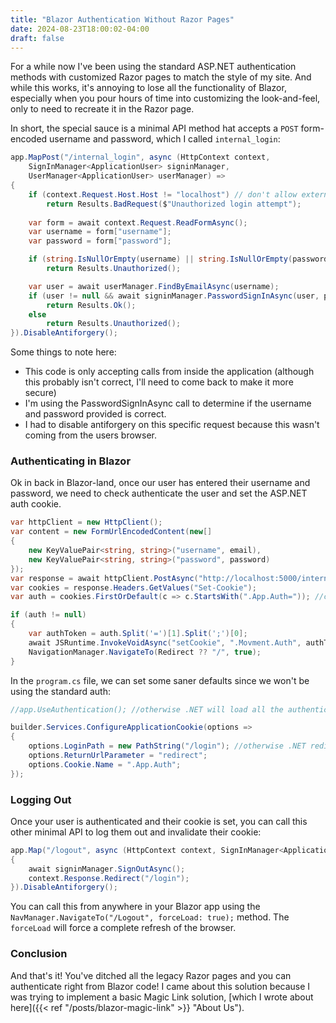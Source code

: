 ```yaml
---
title: "Blazor Authentication Without Razor Pages"
date: 2024-08-23T18:00:02-04:00
draft: false
---
```


For a while now I've been using the standard ASP.NET authentication methods with customized Razor pages to match the style of my site. And while this works, it's annoying to lose all the functionality of Blazor, especially when you pour hours of time into customizing the look-and-feel, only to need to recreate it in the Razor page.

In short, the special sauce is a minimal API method hat accepts a `POST` form-encoded username and password, which I called `internal_login`:

```csharp
app.MapPost("/internal_login", async (HttpContext context, 
    SignInManager<ApplicationUser> signinManager, 
    UserManager<ApplicationUser> userManager) =>
{
    if (context.Request.Host.Host != "localhost") // don't allow external access
        return Results.BadRequest($"Unauthorized login attempt");
        
    var form = await context.Request.ReadFormAsync();
    var username = form["username"];
    var password = form["password"];

    if (string.IsNullOrEmpty(username) || string.IsNullOrEmpty(password))
        return Results.Unauthorized();

    var user = await userManager.FindByEmailAsync(username);
    if (user != null && await signinManager.PasswordSignInAsync(user, password, true, false) == Microsoft.AspNetCore.Identity.SignInResult.Success)
        return Results.Ok();
    else 
        return Results.Unauthorized();
}).DisableAntiforgery();
```

Some things to note here:

* This code is only accepting calls from inside the application (although this probably isn't correct, I'll need to come back to make it more secure)
* I'm using the PasswordSignInAsync call to determine if the username and password provided is correct. 
* I had to disable antiforgery on this specific request because this wasn't coming from the users browser.

### Authenticating in Blazor

Ok in back in Blazor-land, once our user has entered their username and password, we need to check authenticate the user and set the ASP.NET auth cookie. 

```csharp
var httpClient = new HttpClient();
var content = new FormUrlEncodedContent(new[]
{
    new KeyValuePair<string, string>("username", email),
    new KeyValuePair<string, string>("password", password)
});
var response = await httpClient.PostAsync("http://localhost:5000/internal_login", content);
var cookies = response.Headers.GetValues("Set-Cookie");
var auth = cookies.FirstOrDefault(c => c.StartsWith(".App.Auth=")); //custom name from program.cs

if (auth != null)
{
    var authToken = auth.Split('=')[1].Split(';')[0];
    await JSRuntime.InvokeVoidAsync("setCookie", ".Movment.Auth", authToken, 7);
    NavigationManager.NavigateTo(Redirect ?? "/", true);
}
```

In the `program.cs` file, we can set some saner defaults since we won't be using the standard auth:

```csharp 
//app.UseAuthentication(); //otherwise .NET will load all the authentication junk to the front end

builder.Services.ConfigureApplicationCookie(options =>
{
    options.LoginPath = new PathString("/login"); //otherwise .NET redirects to /Account/Login
    options.ReturnUrlParameter = "redirect";
    options.Cookie.Name = ".App.Auth";
});
```

### Logging Out

Once your user is authenticated and their cookie is set, you can call this other minimal API to log them out and invalidate their cookie:

```csharp
app.Map("/logout", async (HttpContext context, SignInManager<ApplicationUser> signinManager) =>
{
    await signinManager.SignOutAsync();
    context.Response.Redirect("/login");
}).DisableAntiforgery();
```

You can call this from anywhere in your Blazor app using the `NavManager.NavigateTo("/Logout", forceLoad: true);` method. The `forceLoad` will force a complete refresh of the browser.

### Conclusion

And that's it! You've ditched all the legacy Razor pages and you can authenticate right from Blazor code! I came about this solution because I was trying to implement a basic Magic Link solution, [which I wrote about here]({{< ref "/posts/blazor-magic-link" >}} "About Us").